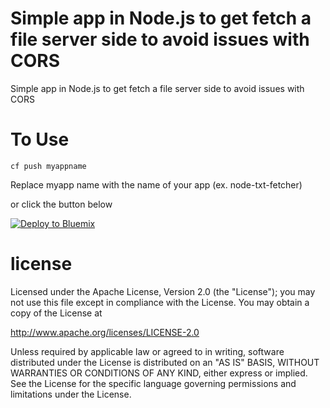 Simple app in Node.js to get fetch a file server side to avoid issues with CORS
================================================================================

Simple app in Node.js to get fetch a file server side to avoid issues with CORS



To Use
================================================================================

```
cf push myappname
```

Replace myapp name with the name of your app (ex. node-txt-fetcher)

or click the button below

[![Deploy to Bluemix](https://bluemix.net/deploy/button.png)](https://bluemix.net/deploy?repository=https://github.com/jsloyer/node-fetch-txt-file.git)



license
================================================================================

Licensed under the Apache License, Version 2.0 (the "License");
you may not use this file except in compliance with the License.
You may obtain a copy of the License at

<http://www.apache.org/licenses/LICENSE-2.0>

Unless required by applicable law or agreed to in writing, software
distributed under the License is distributed on an "AS IS" BASIS,
WITHOUT WARRANTIES OR CONDITIONS OF ANY KIND, either express or implied.
See the License for the specific language governing permissions and
limitations under the License.
